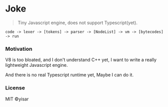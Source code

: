 # Joke

> Tiny Javascript engine, does not support Typescript(yet).

```shell
code -> lexer -> [tokens] -> parser -> [NodeList] -> vm -> [bytecodes] -> run
```

### Motivation

V8 is too bloated, and I don't understand C++ yet, I want to write a really lightweight Javascript engine.

And there is no real Typescript runtime yet, Maybe I can do it.

### License

MIT ©yisar
